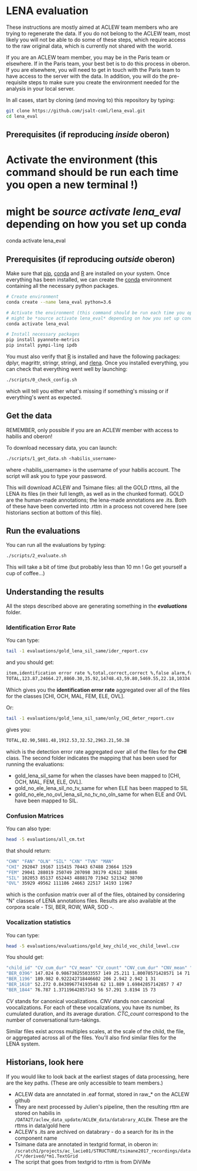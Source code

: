 # LENA evaluation

These instructions are mostly aimed at ACLEW team members who are trying to regenerate the data. If you do not belong to the ACLEW team, most likely you will not be able to do some of these steps, which require access to the raw original data, which is currently not shared with the world.

If you are an ACLEW team member, you may be in the Paris team or elsewhere. If in the Paris team, your best bet is to do this process in oberon. If you are elsewhere, you will need to get in touch with the Paris team to have access to the server with the data. In addition, you will do the pre-requisite steps to make sure you create the environment needed for the analysis in your local server.

In all cases, start by cloning (and moving to) this repository by typing:

```bash
git clone https://github.com/jsalt-coml/lena_eval.git
cd lena_eval
```


## Prerequisites (if reproducing *inside* oberon)

# Activate the environment (this command should be run each time you open a new terminal !)
# might be *source activate lena_eval* depending on how you set up conda
conda activate lena_eval



## Prerequisites (if reproducing *outside* oberon)


Make sure that [pip](https://pypi.org/project/pip/), [conda](https://docs.conda.io/en/latest/) and [R](https://www.r-project.org/) are installed on your system.
Once everything has been installed, we can create the [conda](https://docs.conda.io/en/latest/) environment containing all the necessary python packages.

```bash
# Create environment
conda create --name lena_eval python=3.6

# Activate the environment (this command should be run each time you open a new terminal !)
# might be *source activate lena_eval* depending on how you set up conda
conda activate lena_eval

# Install necessary packages
pip install pyannote-metrics
pip install pympi-ling ipdb
```

You must also verify that [R](https://www.r-project.org/) is installed and have the following packages: dplyr, magrittr, stringr, stringi, and [rlena](https://github.com/HomeBankCode/rlena).
Once you installed everything, you can check that everything went well by launching:

```bash
./scripts/0_check_config.sh
```

which will tell you either what's missing if something's missing or if everything's went as expected.

## Get the data 

REMEMBER, only possible if you are an ACLEW member with access to habilis and oberon!

To download necessary data, you can launch:

```bash
./scripts/1_get_data.sh <habilis_username>
```

where <habilis_username> is the username of your habilis account. 
The script will ask you to type your password.

This will download ACLEW and Tsimane files:  all the GOLD rttms, all the LENA its files (in their full length, as well as in the chunked format). GOLD are the human-made annotations; the lena-made annotations are .its. Both of these have been converted into .rttm in a process not covered here (see historians section at bottom of this file).

## Run the evaluations

You can run all the evaluations by typing:

```bash
./scripts/2_evaluate.sh
```

This will take a bit of time (but probably less than 10 mn ! Go get yourself a cup of coffee...)

## Understanding the results

All the steps described above are generating something in the _**evaluations**_ folder.

### Identification Error Rate 

You can type: 

```bash
tail -1 evaluations/gold_lena_sil_same/ider_report.csv
```

and you should get:

```bash
item,identification error rate %,total,correct,correct %,false alarm,false alarm %,missed detection,missed detection %,confusion,confusion %
TOTAL,123.87,24664.27,8860.30,35.92,14748.43,59.80,5469.55,22.18,10334.42,41.90
```

Which gives you the **identification error rate** aggregated over all of the files for the classes [CHI, OCH, MAL, FEM, ELE, OVL].

Or: 

```bash
tail -1 evaluations/gold_lena_sil_same/only_CHI_deter_report.csv
```

gives you:

```bash
TOTAL,82.90,5881.48,1912.53,32.52,2963.21,50.38
```

which is the detection error rate aggregated over all of the files for the **CHI** class.
The second folder indicates the mapping that has been used for running the evaluations:

- gold_lena_sil_same for when the classes have been mapped to [CHI, OCH, MAL, FEM, ELE, OVL].
- gold_no_ele_lena_sil_no_tv_same for when ELE has been mapped to SIL
- gold_no_ele_no_ovl_lena_sil_no_tv_no_oln_same for when ELE and OVL have been mapped to SIL.

### Confusion Matrices
You can also type:

```bash
head -5 evaluations/all_cm.txt
```

that should return:

```bash
"CHN" "FAN" "OLN" "SIL" "CXN" "TVN" "MAN"
"CHI" 292047 19167 115415 70443 67488 23664 1529
"FEM" 29041 288019 250749 207098 38179 42612 36886
"SIL" 102053 85137 652443 4888170 71942 521342 38700
"OVL" 35929 49562 111186 24663 22517 14193 11967
```

which is the confusion matrix over all of the files, obtained by considering "N" classes of LENA annotations files.
Results are also available at the corpora scale - TSI, BER, ROW, WAR, SOD -.

### Vocalization statistics

You can type:

```bash
head -5 evaluations/evaluations/gold_key_child_voc_child_level.csv
```

You should get:

```bash
"child_id" "CV_cum_dur" "CV_mean" "CV_count" "CNV_cum_dur" "CNV_mean" "CNV_count" "CTC_count"
"BER_0396" 147.024 0.986738255033557 149 25.211 1.80078571428571 14 71
"BER_1196" 189.982 0.922242718446602 206 2.942 2.942 1 31
"BER_1618" 52.272 0.843096774193548 62 11.889 1.69842857142857 7 47
"BER_1844" 76.787 1.37119642857143 56 57.291 3.8194 15 73
```

*CV* stands for canonical vocalizations.
*CNV* stands non canonical voocalizations.
For each of these vocalizations, you have its number, its cumulated duration, and its average duration.
*CTC_count* correspond to the number of conversational turn-takings.

Similar files exist across multiples scales, at the scale of the child, the file, or aggregated across all of the files.
You'll also find similar files for the LENA system.

## Historians, look here

If you would like to look back at the earliest stages of data processing, here are the key paths. (These are only accessible to team members.)

- ACLEW data are annotated in .eaf format, stored in raw_* on the ACLEW github
- They are next processed by Julien's pipeline, then the resulting rttm are stored on habilis in `/DATA2T/aclew_data_update/ACLEW_data/databrary_ACLEW`. These are the rttms in data/gold here
- ACLEW's .its are archived on databrary - do a search for its in the component name
- Tsimane data are annotated in textgrid format, in oberon in:  `/scratch1/projects/ac_lacie01/STRUCTURE/tsimane2017_recordings/data/C*/derived/*m1.TextGrid`
- The script that goes from textgrid to rttm is from DiViMe
